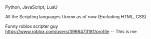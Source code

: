 Python, JavaScript, LuaU

All the Scripting languages I know as of now
(Excluding HTML, CSS)

Funny roblox scripter guy
https://www.roblox.com/users/3966473181/profile -- This is me
